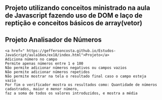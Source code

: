 ## Projeto utilizando conceitos ministrado na aula de Javascript fazendo uso de DOM e laço de reptição e conceitos básicos de array(vetor)

 ## Projeto Analisador de Números
    <a href=" https://geffersoncosta.github.io/Estudos-JavaScript/aula16ex/ex18/index.html">Projeto</a>
    Adiciona número no campo 
    Permite apenas números entre 1 e 100
    Não permite adicionar números negativos ou campos vazios
    Não permite adicionar números repetidos
    Não permite mostrar na tela o resultado final caso o campo esteja vazio
    Por fim o verificador mostra os resultados como: Quantidade de números cadastrados, maior e menor número, 
    faz a soma de todos os valores introduzidos, e mostra a média
   

